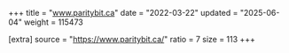 +++
title = "www.paritybit.ca"
date = "2022-03-22"
updated = "2025-06-04"
weight = 115473

[extra]
source = "https://www.paritybit.ca/"
ratio = 7
size = 113
+++
